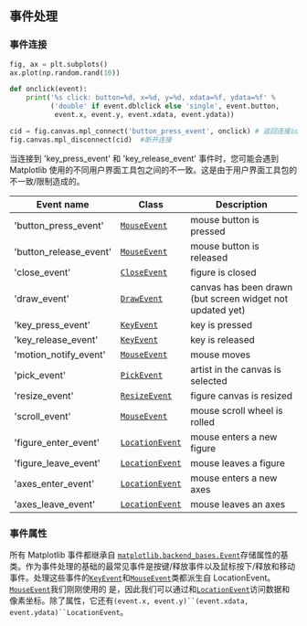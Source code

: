 ## 事件处理

### 事件连接

```python
fig, ax = plt.subplots()
ax.plot(np.random.rand(10))

def onclick(event):
    print('%s click: button=%d, x=%d, y=%d, xdata=%f, ydata=%f' %
          ('double' if event.dblclick else 'single', event.button,
           event.x, event.y, event.xdata, event.ydata))

cid = fig.canvas.mpl_connect('button_press_event', onclick) # 返回连接id
fig.canvas.mpl_disconnect(cid)  #断开连接
```

当连接到 'key_press_event' 和 'key_release_event' 事件时，您可能会遇到 Matplotlib 使用的不同用户界面工具包之间的不一致。这是由于用户界面工具包的不一致/限制造成的。

| Event name             | Class                                                        | Description                                               |
| ---------------------- | ------------------------------------------------------------ | --------------------------------------------------------- |
| 'button_press_event'   | [`MouseEvent`](https://matplotlib.org/stable/api/backend_bases_api.html#matplotlib.backend_bases.MouseEvent) | mouse button is pressed                                   |
| 'button_release_event' | [`MouseEvent`](https://matplotlib.org/stable/api/backend_bases_api.html#matplotlib.backend_bases.MouseEvent) | mouse button is released                                  |
| 'close_event'          | [`CloseEvent`](https://matplotlib.org/stable/api/backend_bases_api.html#matplotlib.backend_bases.CloseEvent) | figure is closed                                          |
| 'draw_event'           | [`DrawEvent`](https://matplotlib.org/stable/api/backend_bases_api.html#matplotlib.backend_bases.DrawEvent) | canvas has been drawn (but screen widget not updated yet) |
| 'key_press_event'      | [`KeyEvent`](https://matplotlib.org/stable/api/backend_bases_api.html#matplotlib.backend_bases.KeyEvent) | key is pressed                                            |
| 'key_release_event'    | [`KeyEvent`](https://matplotlib.org/stable/api/backend_bases_api.html#matplotlib.backend_bases.KeyEvent) | key is released                                           |
| 'motion_notify_event'  | [`MouseEvent`](https://matplotlib.org/stable/api/backend_bases_api.html#matplotlib.backend_bases.MouseEvent) | mouse moves                                               |
| 'pick_event'           | [`PickEvent`](https://matplotlib.org/stable/api/backend_bases_api.html#matplotlib.backend_bases.PickEvent) | artist in the canvas is selected                          |
| 'resize_event'         | [`ResizeEvent`](https://matplotlib.org/stable/api/backend_bases_api.html#matplotlib.backend_bases.ResizeEvent) | figure canvas is resized                                  |
| 'scroll_event'         | [`MouseEvent`](https://matplotlib.org/stable/api/backend_bases_api.html#matplotlib.backend_bases.MouseEvent) | mouse scroll wheel is rolled                              |
| 'figure_enter_event'   | [`LocationEvent`](https://matplotlib.org/stable/api/backend_bases_api.html#matplotlib.backend_bases.LocationEvent) | mouse enters a new figure                                 |
| 'figure_leave_event'   | [`LocationEvent`](https://matplotlib.org/stable/api/backend_bases_api.html#matplotlib.backend_bases.LocationEvent) | mouse leaves a figure                                     |
| 'axes_enter_event'     | [`LocationEvent`](https://matplotlib.org/stable/api/backend_bases_api.html#matplotlib.backend_bases.LocationEvent) | mouse enters a new axes                                   |
| 'axes_leave_event'     | [`LocationEvent`](https://matplotlib.org/stable/api/backend_bases_api.html#matplotlib.backend_bases.LocationEvent) | mouse leaves an axes                                      |

### 事件属性

所有 Matplotlib 事件都继承自 [`matplotlib.backend_bases.Event`](https://matplotlib.org/stable/api/backend_bases_api.html#matplotlib.backend_bases.Event)存储属性的基类。作为事件处理的基础的最常见事件是按键/释放事件以及鼠标按下/释放和移动事件。处理这些事件的[`KeyEvent`](https://matplotlib.org/stable/api/backend_bases_api.html#matplotlib.backend_bases.KeyEvent)和[`MouseEvent`](https://matplotlib.org/stable/api/backend_bases_api.html#matplotlib.backend_bases.MouseEvent)类都派生自 LocationEvent。[`MouseEvent`](https://matplotlib.org/stable/api/backend_bases_api.html#matplotlib.backend_bases.MouseEvent)我们刚刚使用的 是，因此我们可以通过和[`LocationEvent`](https://matplotlib.org/stable/api/backend_bases_api.html#matplotlib.backend_bases.LocationEvent)访问数据和像素坐标。除了属性，它还有`(event.x, event.y)``(event.xdata, event.ydata)``LocationEvent`。
